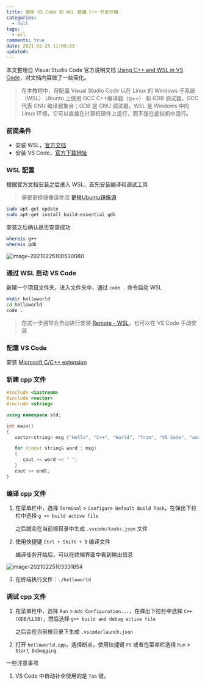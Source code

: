 ```yaml
---
title: 使用 VS Code 和 WSL 搭建 C++ 开发环境
categories:
  - null
tags:
  - wsl
comments: true
date: 2021-02-25 11:09:53
updated: 
---
```


本文整理自 Visual Studio Code 官方说明文档 [Using C++ and WSL in VS Code](https://code.visualstudio.com/docs/cpp/config-wsl)，对文档内容做了一些简化。

> 在本教程中，将配置 Visual Studio Code 以在 Linux 的 Windows 子系统（WSL） Ubuntu 上使用 GCC C++编译器（g++） 和 GDB 调试器。GCC 代表 GNU 编译器集合；GDB 是 GNU 调试器。WSL 是 Windows 中的 Linux 环境，它可以直接在计算机硬件上运行，而不是在虚拟机中运行。

### 前提条件

- 安装 WSL，[官方文档](https://docs.microsoft.com/zh-cn/windows/wsl/install-win10)
- 安装 VS Code，[官方下载地址](https://code.visualstudio.com/Download)

<!-- more -->

### WSL 配置

根据官方文档安装之后进入 WSL，首先安装编译和调试工具

> 需要更换镜像请参阅 [更换Ubuntu镜像源](https://yingming006.cn/change-ubuntu-repository-mirror-sources/)

```bash
sudo apt-get update
sudo apt-get install build-essential gdb
```

安装之后确认是否安装成功

```bash
whereis g++
whereis gdb
```

![image-20210225100530080](https://i.loli.net/2021/02/25/nSlRcFQD65pvHCf.png)

### 通过 WSL 启动 VS Code

新建一个项目文件夹，进入文件夹中，通过 `code .` 命令启动 WSL

```bash
mkdir helloworld
cd helloworld
code .
```

> 在这一步通常会自动进行安装 [Remote - WSL](https://marketplace.visualstudio.com/items?itemName=ms-vscode-remote.remote-wsl)，也可以在 VS Code 手动安装

### 配置 VS Code

安装  [Microsoft C/C++ extension](https://marketplace.visualstudio.com/items?itemName=ms-vscode.cpptools) 

### 新建 cpp 文件

```c++ helloworld.cpp
#include <iostream>
#include <vector>
#include <string>

using namespace std;

int main()
{
   vector<string> msg {"Hello", "C++", "World", "from", "VS Code", "and the C++ extension!"};

   for (const string& word : msg)
   {
      cout << word << " ";
   }
   cout << endl;
}
```

### 编译 cpp 文件

1. 在菜单栏中，选择 `Terminal` > `Configure Default Build Task`，在弹出下拉栏中选择 `g ++ build active file`

    之后就会在当前根目录中生成 `.vscode/tasks.json` 文件

2. 使用快捷键 `Ctrl + Shift + B` 编译文件

    编译任务开始后，可以在终端界面中看到输出信息

![image-20210225103331854](https://i.loli.net/2021/02/25/8eUoBvS6LK57FI3.png)

3. 在终端执行文件：`./helloworld`

### 调试 cpp 文件

1. 在菜单栏中，选择 `Run` > `Add Configuration...`，在弹出下拉栏中选择 `C++ (GDB/LLDB)`，然后选择 `g++ build and debug active file`

    之后会在当前根目录下生成 `.vscode/launch.json`

2. 打开 `helloworld.cpp`，选择断点，使用快捷键 `F5` 或者在菜单栏选择 `Run` > `Start Debugging`

一些注意事项

1. VS Code 中自动补全使用的是 `Tab` 键。